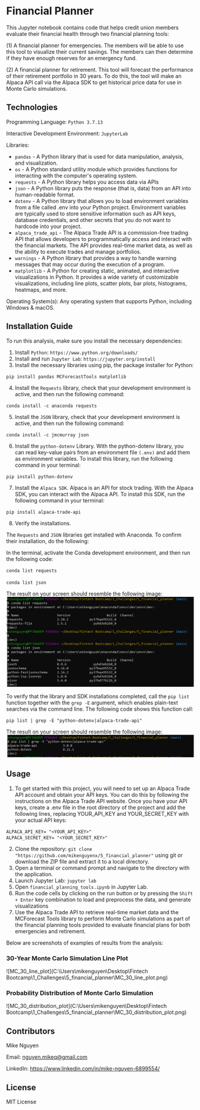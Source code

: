 # Financial Planner

This Jupyter notebook contains code that helps credit union members evaluate their financial health through two financial planning tools: 

(1) A financial planner for emergencies. The members will be able to use this tool to visualize their current savings. The members can then determine if they have enough reserves for an emergency fund.

(2) A financial planner for retirement. This tool will forecast the performance of their retirement portfolio in 30 years. To do this, the tool will make an Alpaca API call via the Alpaca SDK to get historical price data for use in Monte Carlo simulations.

## Technologies

Programming Language: `Python 3.7.13`

Interactive Development Environment: `JupyterLab`


Libraries: 
- `pandas` - A Python library that is used for data manipulation, analysis, and visualization. 
- `os` - A Python standard utility module which provides functions for interacting with the computer's operating system.
- `requests` - A Python library helps you access data via APIs
- `json` - A Python library puts the response (that is, data) from an API into human-readable format.
- `dotenv` - A Python library that allows you to load environment variables from a file called .env into your Python project. Environment variables are typically used to store sensitive information such as API keys, database credentials, and other secrets that you do not want to hardcode into your project.
- `alpaca_trade_api` - The Alpaca Trade API is a commission-free trading API that allows developers to programmatically access and interact with the financial markets. The API provides real-time market data, as well as the ability to execute trades and manage portfolios.
- `warnings` - A Python library that provides a way to handle warning messages that may occur during the execution of a program.
- `matplotlib` - A Python for creating static, animated, and interactive visualizations in Python. It provides a wide variety of customizable visualizations, including line plots, scatter plots, bar plots, histograms, heatmaps, and more.


Operating System(s):  Any operating system that supports Python, including Windows & macOS.

## Installation Guide

To run this analysis, make sure you install the necessary dependencies:

1. Install `Python`: `https://www.python.org/downloads/`
2. Install and run `Jupyter Lab`: `https://jupyter.org/install`
3. Install the necessary libraries using pip, the package installer for Python:
```
pip install pandas MCForecastTools matplotlib
```
4. Install the `Requests` library, check that your development environment is active, and then run the following command:
```
conda install -c anaconda requests
```
5. Install the `JSON` library, check that your development environment is active, and then run the following command:
```
conda install -c jmcmurray json
```
6. Install the `python-dotenv` Library. With the python-dotenv library, you can read key-value pairs from an environment file `(.env)` and add them as environment variables. To install this library, run the following command in your terminal:
```
pip install python-dotenv
```
7. Install the `Alpaca SDK`. Alpaca is an API for stock trading. With the Alpaca SDK, you can interact with the Alpaca API. To install this SDK, run the following command in your terminal:
```
pip install alpaca-trade-api
```
8. Verify the installations. 

The `Requests` and `JSON` libraries get installed with Anaconda. To confirm their installation, do the following: 

In the terminal, activate the Conda development environment, and then run the following code:
```
conda list requests

conda list json
```
The result on your screen should resemble the following image:
![verify_requests_json](verify_requests_json.png)

To verify that the library and SDK installations completed, call the `pip list` function together with the `grep -E` argument, which enables plain-text searches via the command line. The following code shows this function call:
```
pip list | grep -E "python-dotenv|alpaca-trade-api"
```
The result on your screen should resemble the following image:
![verify_alpaca_dotenv](verify_alpaca_dotenv.png)



## Usage

1. To get started with this project, you will need to set up an Alpaca Trade API account and obtain your API keys. You can do this by following the instructions on the Alpaca Trade API website. Once you have your API keys, create a .env file in the root directory of the project and add the following lines, replacing YOUR_API_KEY and YOUR_SECRET_KEY with your actual API keys:

```
ALPACA_API_KEY= "<YOUR_API_KEY>"
ALPACA_SECRET_KEY= "<YOUR_SECRET_KEY>"
```

2. Clone the repository: `git clone "https://github.com/mikenguyenx/5_financial_planner"` using git or download the ZIP file and extract it to a local directory.
3. Open a terminal or command prompt and navigate to the directory with the application.
4. Launch Jupyter Lab: `jupyter lab`
5. Open `financial_planning_tools.ipynb` in Jupyter Lab.
6. Run the code cells by clicking on the run button or by pressing the `Shift + Enter` key combination to load and preprocess the data, and generate visualizations
7. Use the Alpaca Trade API to retrieve real-time market data and the MCForecast Tools library to perform Monte Carlo simulations as part of the financial planning tools provided to evaluate financial plans for both emergencies and retirement.

Below are screenshots of examples of results from the analysis:

### 30-Year Monte Carlo Simulation Line Plot 

![MC_30_line_plot](C:\Users\mikenguyen\Desktop\Fintech Bootcamp\1_Challenges\5_financial_planner\MC_30_line_plot.png)

### Probability Distribution of Monte Carlo Simulation 

![MC_30_distribution_plot](C:\Users\mikenguyen\Desktop\Fintech Bootcamp\1_Challenges\5_financial_planner\MC_30_distribution_plot.png)


## Contributors

Mike Nguyen

Email: nguyen.mikeq@gmail.com

LinkedIn: https://www.linkedin.com/in/mike-nguyen-6899554/

## License

MIT License

